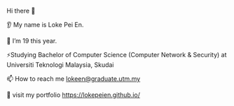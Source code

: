 Hi there 👋

👂 My name is Loke Pei En.

🔭 I’m 19 this year.

⚡Studying Bachelor of Computer Science (Computer Network & Security) at Universiti Teknologi Malaysia, Skudai

📫 How to reach me lokeen@graduate.utm.my

🌱 visit my portfolio https://lokepeien.github.io/
